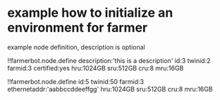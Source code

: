 
# example how to initialize an environment for farmer


example node definition, description is optional

!!farmerbot.node.define
    description:'this is a description'
    id:3 
    twinid:2
    farmid:3
    certified:yes
    hru:1024GB
    sru:512GB
    cru:8
    mru:16GB

!!farmerbot.node.define
    id:5
    twinid:50
    farmid:3
    ethernetaddr:'aabbccddeeffgg'
    hru:1024GB
    sru:512GB
    cru:8
    mru:16GB
